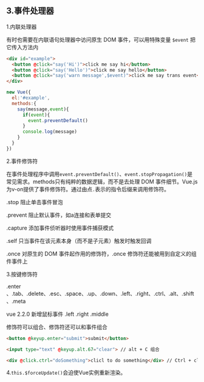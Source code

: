 ## 3.事件处理器

1.内联处理器

有时也需要在内联语句处理器中访问原生 DOM 事件，可以用特殊变量 `$event` 把它传入方法内

```html
<div id="example">
  <button @click="say('Hi')">click me say hi</button>
  <button @click="say('Hello')">click me say hello</button>
  <button @click="say('warn message',$event)">click me say trans event</button>
</div>
```
```js
new Vue({
  el:'#example',
  methods:{
    say(message,event){
      if(event){
        event.preventDefault()
      }
      console.log(message)
    }
  }
})
```

2.事件修饰符

在事件处理程序中调用`event.preventDefault()`、`event.stopPropagation()`是常见需求。methods只有纯粹的数据逻辑，而不是去处理 DOM 事件细节。Vue.js 为v-on提供了事件修饰符。通过由点`.`表示的指令后缀来调用修饰符。

.stop   阻止单击事件冒泡

.prevent 阻止默认事件，如a连接和表单提交

.capture  添加事件侦听器时使用事件捕获模式

.self  只当事件在该元素本身（而不是子元素）触发时触发回调

.once 对原生的 DOM 事件起作用的修饰符，.once 修饰符还能被用到自定义的组件事件上

3.按键修饰符

.enter 、.tab、.delete、.esc、.space、.up、.down、.left、.right、.ctrl、.alt、.shift、.meta

vue 2.2.0 新增鼠标事件 .left .right .middle

修饰符可以组合、修饰符还可以和事件组合
```html
<button @keyup.enter="submit">submit</button>

<input type="text" @keyup.alt.67="clear"> // alt + C 组合

<div @click.ctrl="doSomething">clicl to do something</div> // Ctrl + click
```

4.`this.$forceUpdate()`会迫使Vue实例重新渲染。

